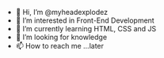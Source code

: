 - 👋 Hi, I’m @myheadexplodez
- 👀 I’m interested in Front-End Development
- 🌱 I’m currently learning HTML, CSS and JS
- 💞️ I’m looking for knowledge
- 📫 How to reach me ...later

<!---
myheadexplodez/myheadexplodez is a ✨ special ✨ repository because its `README.md` (this file) appears on your GitHub profile.
You can click the Preview link to take a look at your changes.
--->

